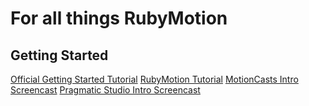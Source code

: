 # For all things RubyMotion

## Getting Started
[Official Getting Started Tutorial](http://www.rubymotion.com/developer-center/guides/getting-started/)
[RubyMotion Tutorial](http://rubymotion-tutorial.com/)
[MotionCasts Intro Screencast](http://motioncasts.tv/get-moving-with-rubymotion/)
[Pragmatic Studio Intro Screencast](http://pragmaticstudio.com/screencasts/rubymotion)